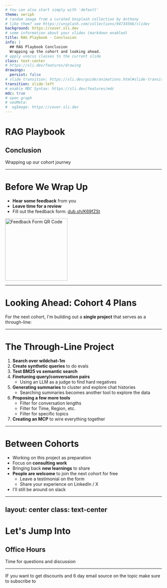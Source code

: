 ```yaml
---
# You can also start simply with 'default'
theme: seriph
# random image from a curated Unsplash collection by Anthony
# like them? see https://unsplash.com/collections/94734566/slidev
background: https://cover.sli.dev
# some information about your slides (markdown enabled)
title: RAG Playbook - Conclusion
info: |
  ## RAG Playbook Conclusion
  Wrapping up the cohort and looking ahead.
# apply unocss classes to the current slide
class: text-center
# https://sli.dev/features/drawing
drawings:
  persist: false
# slide transition: https://sli.dev/guide/animations.html#slide-transitions
transition: slide-left
# enable MDC Syntax: https://sli.dev/features/mdc
mdc: true
# open graph
# seoMeta:
#  ogImage: https://cover.sli.dev
---
```


# RAG Playbook

## Conclusion

Wrapping up our cohort journey

---

# Before We Wrap Up

- **Hear some feedback** from you
- **Leave time for a review**
- Fill out the feedback form: [dub.sh/K69fZSt](https://dub.sh/K69fZSt)

<div class="flex items-center justify-center mt-8">
  <img src="https://api.dub.co/qr?url=https://dub.sh/K69fZSt?qr=1" alt="Feedback Form QR Code" width="200" height="200" />
</div>

---

# Looking Ahead: Cohort 4 Plans

For the next cohort, I'm building out a **single project** that serves as a through-line:

---

# The Through-Line Project

1. **Search over wildchat-1m**
2. **Create synthetic queries** to do evals
3. **Test BM25 vs semantic search**
4. **Finetuning query/conversation pairs**
   - Using an LLM as a judge to find hard negatives
5. **Generating summaries** to cluster and explore chat histories
   - Searching summaries becomes another tool to explore the data
6. **Proposing a few more tools**
   - Filter for conversation lengths
   - Filter for Time, Region, etc.
   - Filter for specific topics
7. **Creating an MCP** to wire everything together

---

# Between Cohorts

- Working on this project as preparation
- Focus on **consulting work**
- Bringing back **new learnings** to share
- **People are welcome** to join the next cohort for free
  - Leave a testimonial on the form
  - Share your experience on LinkedIn / X
- I'll still be around on slack

---
layout: center
class: text-center
---

# Let's Jump Into

## Office Hours

Time for questions and discussion

---

IF you want to get discounts and 6 day email source on the topic make sure to subscribe to

<script async data-uid="010fd9b52b" src="https://fivesixseven.kit.com/010fd9b52b/index.js"></script>
